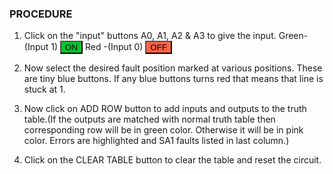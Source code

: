 ### PROCEDURE

1. Click on the "input" buttons A0, A1, A2 & A3 to give the input.
Green-(Input 1) <button id="a3" class="btn" style="background-color:rgb(4, 194, 45);" >ON</button>
Red  -(Input 0) <button id="a3" class="btn" style="background-color:tomato;" >OFF</button>

2. Now select the desired fault position marked at various positions. These are tiny blue buttons. If any blue buttons turns red that means that line is stuck at 1.

3. Now click on ADD ROW button to add inputs and outputs to the truth table.(If the outputs are matched with normal truth table then corresponding row will be in green color. Otherwise it will be in pink color. Errors are highlighted and SA1 faults listed in last column.)

4. Click on the CLEAR TABLE button to clear the table and reset the circuit.
